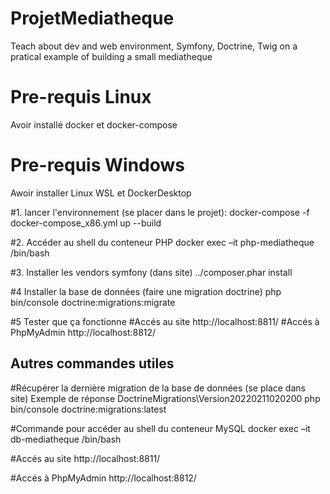 # ProjetMediatheque
Teach about dev and web environment, Symfony, Doctrine, Twig on a pratical example of building a small mediatheque

# Pre-requis Linux
Avoir installé docker et docker-compose

# Pre-requis Windows
Awoir installer Linux WSL et DockerDesktop

#1. lancer l'environnement (se placer dans le projet):
docker-compose -f docker-compose_x86.yml up --build

#2. Accéder au shell du conteneur PHP
docker exec –it php-mediatheque /bin/bash

#3. Installer les vendors symfony (dans site)
../composer.phar install

#4 Installer la base de données (faire une migration doctrine)
php bin/console doctrine:migrations:migrate

#5 Tester que ça fonctionne
#Accés au site
http://localhost:8811/
#Accés à PhpMyAdmin
http://localhost:8812/

## Autres commandes utiles

#Récupérer la dernière migration de la base de données (se place dans site) Exemple de réponse DoctrineMigrations\Version20220211020200
php bin/console doctrine:migrations:latest

#Commande pour accéder au shell du conteneur MySQL
docker exec –it db-mediatheque /bin/bash

#Accés au site
http://localhost:8811/

#Accés à PhpMyAdmin
http://localhost:8812/
